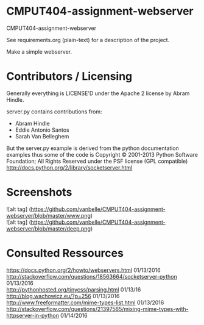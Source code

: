 CMPUT404-assignment-webserver
=============================

CMPUT404-assignment-webserver

See requirements.org (plain-text) for a description of the project.

Make a simple webserver.

Contributors / Licensing
========================

Generally everything is LICENSE'D under the Apache 2 license by Abram Hindle.

server.py contains contributions from:

* Abram Hindle
* Eddie Antonio Santos
* Sarah Van Belleghem

But the server.py example is derived from the python documentation
examples thus some of the code is Copyright © 2001-2013 Python
Software Foundation; All Rights Reserved under the PSF license (GPL
compatible) http://docs.python.org/2/library/socketserver.html

Screenshots
========================

![alt tag] (https://github.com/vanbelle/CMPUT404-assignment-webserver/blob/master/www.png)   
![alt tag] (https://github.com/vanbelle/CMPUT404-assignment-webserver/blob/master/deep.png)

Consulted Ressources
========================

https://docs.python.org/2/howto/webservers.html 01/13/2016  
http://stackoverflow.com/questions/18563664/socketserver-python 01/13/2016  
http://pythonhosted.org/tinycss/parsing.html 01/13/16  
http://blog.wachowicz.eu/?p=256 01/13/2016  
http://www.freeformatter.com/mime-types-list.html 01/13/2016   
http://stackoverflow.com/questions/21397565/mixing-mime-types-with-httpserver-in-python 01/14/2016

